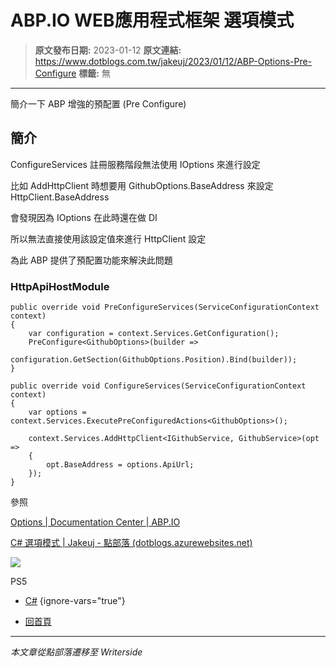 # ABP.IO WEB應用程式框架 選項模式

> **原文發布日期:** 2023-01-12
> **原文連結:** https://www.dotblogs.com.tw/jakeuj/2023/01/12/ABP-Options-Pre-Configure
> **標籤:** 無

---

簡介一下 ABP 增強的預配置 (Pre Configure)

## 簡介

ConfigureServices 註冊服務階段無法使用 IOptions 來進行設定

比如 AddHttpClient 時想要用 GithubOptions.BaseAddress 來設定 HttpClient.BaseAddress

會發現因為 IOptions<GithubOptions> 在此時還在做 DI

所以無法直接使用該設定值來進行 HttpClient 設定

為此 ABP 提供了預配置功能來解決此問題

### HttpApiHostModule

```
public override void PreConfigureServices(ServiceConfigurationContext context)
{
    var configuration = context.Services.GetConfiguration();
    PreConfigure<GithubOptions>(builder =>
        configuration.GetSection(GithubOptions.Position).Bind(builder));
}

public override void ConfigureServices(ServiceConfigurationContext context)
{
    var options = context.Services.ExecutePreConfiguredActions<GithubOptions>();

    context.Services.AddHttpClient<IGithubService, GithubService>(opt =>
    {
        opt.BaseAddress = options.ApiUrl;
    });
}
```

參照

[Options | Documentation Center | ABP.IO](https://docs.abp.io/en/abp/latest/Options#pre-configure)

[C# 選項模式 | Jakeuj - 點部落 (dotblogs.azurewebsites.net)](https://dotblogs.azurewebsites.net/jakeuj/2022/10/21/CSharp-IOptions-appsettings)

![](https://card.psnprofiles.com/1/jakeuj.png)

PS5

* [C#](/jakeuj/Tags?qq=C%23)
{ignore-vars="true"}

* [回首頁](/jakeuj)

---

*本文章從點部落遷移至 Writerside*
